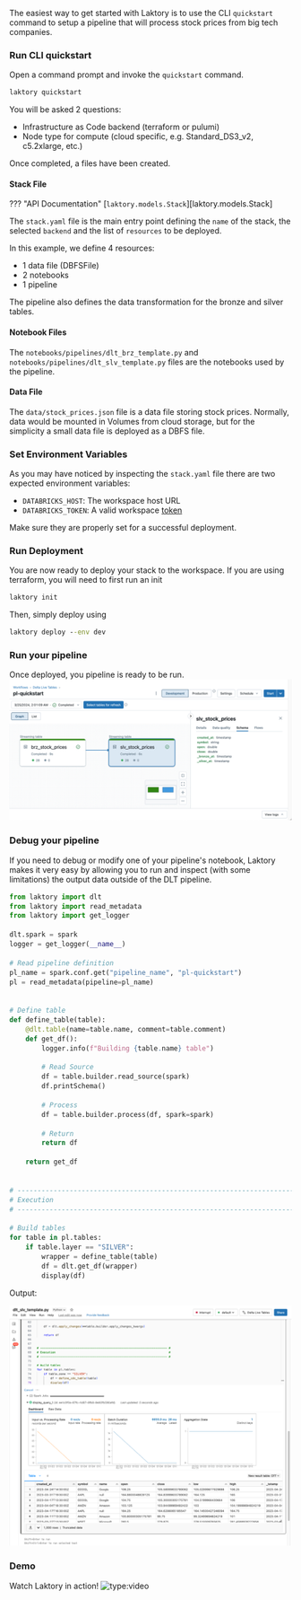 The easiest way to get started with Laktory is to use the CLI `quickstart` command 
to setup a pipeline that will process stock prices from big tech companies.

### Run CLI quickstart
Open a command prompt and invoke the `quickstart` command.
```cmd
laktory quickstart
```
You will be asked 2 questions:

- Infrastructure as Code backend (terraform or pulumi)
- Node type for compute (cloud specific, e.g. Standard_DS3_v2, c5.2xlarge, etc.)

Once completed, a files have been created.

#### Stack File
??? "API Documentation"
    [`laktory.models.Stack`][laktory.models.Stack]<br>

The `stack.yaml` file is the main entry point defining the `name` of the stack, the selected `backend` and the list
of `resources` to be deployed. 

In this example, we define 4 resources:

- 1 data file (DBFSFile)
- 2 notebooks
- 1 pipeline 

The pipeline also defines the data transformation for the bronze and silver tables.

#### Notebook Files
The `notebooks/pipelines/dlt_brz_template.py` and `notebooks/pipelines/dlt_slv_template.py` files are the notebooks
used by the pipeline.

#### Data File
The `data/stock_prices.json` file is a data file storing stock prices. 
Normally, data would be mounted in Volumes from cloud storage, but for the simplicity a small data file is deployed as a
DBFS file. 

### Set Environment Variables

As you may have noticed by inspecting the `stack.yaml` file there are two expected environment variables:

- `DATABRICKS_HOST`: The workspace host URL 
- `DATABRICKS_TOKEN`: A valid workspace [token](https://docs.databricks.com/en/dev-tools/auth/pat.html)

Make sure they are properly set for a successful deployment.

### Run Deployment

You are now ready to deploy your stack to the workspace. If you are using terraform, you will need to first run an init
```cmd
laktory init
```

Then, simply deploy using
```cmd
laktory deploy --env dev
```

### Run your pipeline
Once deployed, you pipeline is ready to be run.
![pl-stock-prices](images/pl_quickstart.png)

### Debug your pipeline
If you need to debug or modify one of your pipeline's notebook, Laktory makes it very easy by allowing you to run and inspect (with some limitations) the output data outside of the DLT pipeline.

```py title="dlt_slv_template.py"
from laktory import dlt
from laktory import read_metadata
from laktory import get_logger

dlt.spark = spark
logger = get_logger(__name__)

# Read pipeline definition
pl_name = spark.conf.get("pipeline_name", "pl-quickstart")
pl = read_metadata(pipeline=pl_name)


# Define table
def define_table(table):
    @dlt.table(name=table.name, comment=table.comment)
    def get_df():
        logger.info(f"Building {table.name} table")

        # Read Source
        df = table.builder.read_source(spark)
        df.printSchema()

        # Process
        df = table.builder.process(df, spark=spark)

        # Return
        return df

    return get_df


# --------------------------------------------------------------------------- #
# Execution                                                                   #
# --------------------------------------------------------------------------- #

# Build tables
for table in pl.tables:
    if table.layer == "SILVER":
        wrapper = define_table(table)
        df = dlt.get_df(wrapper)
        display(df)
```

Output:

![pl-stock-prices](images/dlt_debug.png)


### Demo
Watch Laktory in action! 
![type:video](https://www.youtube.com/embed/dlaUQm5yUa4)
